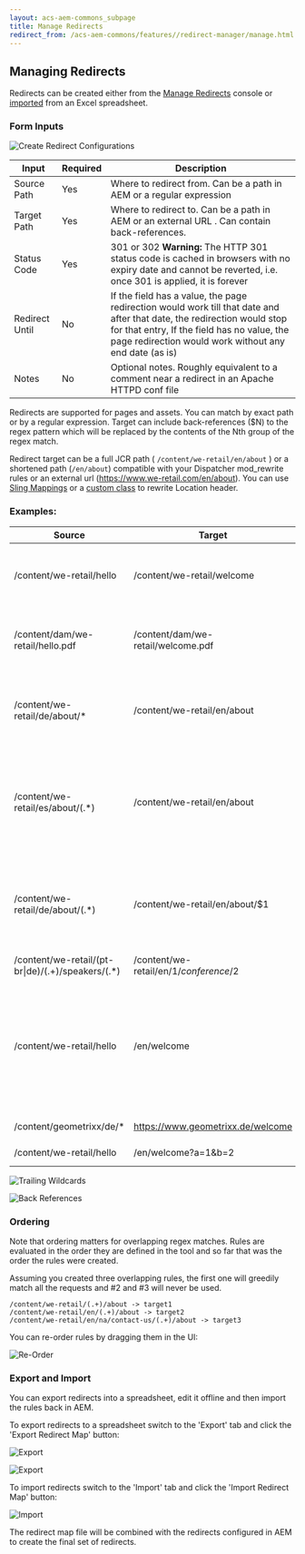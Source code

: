 ```yaml
---
layout: acs-aem-commons_subpage
title: Manage Redirects
redirect_from: /acs-aem-commons/features//redirect-manager/manage.html
---
```


## Managing Redirects

Redirects can be created either from the [Manage Redirects](http://localhost:4502/apps/acs-commons/content/redirect-manager.html/conf/global/settings/redirects) console
or [imported](#export-and-import) from an Excel spreadsheet.

### Form Inputs

![Create Redirect Configurations](images/create-rule.png)


| Input        | Required          | Description          |
| ------------- |-------------|-------------|
| Source Path | Yes | Where to redirect from. Can be a path in AEM or a regular expression |
| Target Path | Yes | Where to redirect to. Can be a path in AEM or an external URL . Can contain back-references. |
| Status Code | Yes | 301 or 302 **Warning:** The HTTP 301 status code is cached in browsers with no expiry date and cannot be reverted, i.e. once 301 is applied, it is forever |
| Redirect Until | No | If the field has a value, the page redirection would work till that date and after that date, the redirection would stop for that entry, If the field has no value, the page redirection would work without any end date (as is)|
| Notes | No | Optional notes. Roughly equivalent to a comment near a redirect in an Apache HTTPD conf file |

Redirects are supported for pages and assets. You can match by exact path or by a regular expression.
Target can include back-references ($N) to the regex pattern which will be replaced by the contents of the Nth group of 
the regex match.

Redirect target can be a full JCR path ( `/content/we-retail/en/about` ) or a shortened path (`/en/about`) compatible with 
your Dispatcher mod_rewrite rules or an external url (https://www.we-retail.com/en/about). 
You can use [Sling Mappings](./mappings.html) or a [custom class](./mappings.html#custom-location-rewriter) to rewrite Location header.

### Examples:

| Source        | Target           | Description |
| ------------- |-------------|-------------|
| /content/we-retail/hello | /content/we-retail/welcome | Match a page by path. Redirect `/content/we-retail/hello` to `/content/we-retail/welcome` |
| /content/dam/we-retail/hello.pdf | /content/dam/we-retail/welcome.pdf | Match an asset by path. Redirect `/content/dam/we-retail/hello.pdf` to `/content/dam/we-retail/welcome.pdf` |
| /content/we-retail/de/about/* | /content/we-retail/en/about | Wildcard Match.  Redirect all pages that start with `/content/we-retail/de/about/*` to `/content/we-retail/en/about`|
| /content/we-retail/es/about/(.*) | /content/we-retail/en/about | Regex Match equivalent to `/content/we-retail/de/about/*`.  Redirect all pages that match `/content/we-retail/de/about/(.*)` to `/content/we-retail/en/about` |
| /content/we-retail/de/about/(.*) | /content/we-retail/en/about/$1 | Use a back-reference to redirect german pages (de) to  their english versions (en), e.g. `/content/we-retail/de/about/team => /content/we-retail/en/about/team` |
| /content/we-retail/(pt-br\|de)/(.+)/speakers/(.*) | /content/we-retail/en/$1/conference/$2 | An example with two back references.  |
| /content/we-retail/hello | /en/welcome | Return a shortened url (`/en/welcome`) instead of `/content/we-retail/en/welcome` . This will work assuming your dispatcher configuration rewrites `/en/welcome` into `/content/we-retail/en/welcome` |
| /content/geometrixx/de/* | https://www.geometrixx.de/welcome | Redirect to an external domain |
| /content/we-retail/hello | /en/welcome?a=1&b=2 | Redirect target can include a query string |


![Trailing Wildcards](images/trailing-wildcard-1.png)

![Back References](images/regex-backref.png)


### Ordering

Note that ordering matters for overlapping regex matches.
Rules are evaluated in the order they are defined in the tool and so far that was the order the rules were created.

Assuming you created three overlapping rules, the first one will greedily match all the requests and #2 and #3 will never be used.

```
/content/we-retail/(.+)/about -> target1
/content/we-retail/en/(.+)/about -> target2
/content/we-retail/en/na/contact-us/(.+)/about -> target3
```

You can re-order rules by dragging them in the UI:

![Re-Order](images/drag.png)

### Export and Import

 You can export redirects into a spreadsheet, edit it offline and then import the rules back in AEM. 
 
To export redirects to a spreadsheet switch to the 'Export' tab and click the 'Export Redirect Map' button:

![Export](images/export.png)

![Export](images/export-xls.png)

To import redirects switch to the 'Import' tab and click the 'Import Redirect Map' button:

![Import](images/import.png)

The redirect map file will be combined with the redirects configured in AEM to create the final set of redirects. 
